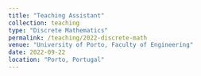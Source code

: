 ```yaml
---
title: "Teaching Assistant"
collection: teaching
type: "Discrete Mathematics"
permalink: /teaching/2022-discrete-math
venue: "University of Porto, Faculty of Engineering"
date: 2022-09-22
location: "Porto, Portugal"
---
```

